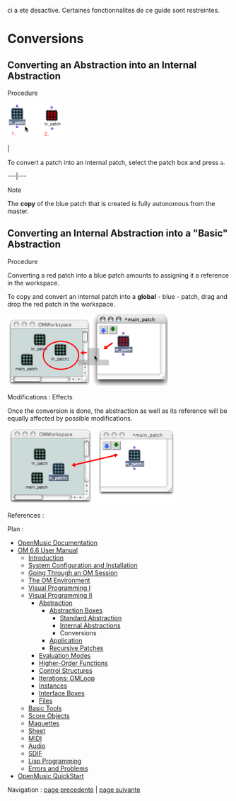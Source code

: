 ci a ete desactive. Certaines fonctionnalites de ce guide sont restreintes.

# Conversions

## Converting an Abstraction into an Internal Abstraction

Procedure

![](../res/switchtored1.png)

|

To convert a patch into an internal patch, select the patch box and press `a`.  
  
---|---  
  
Note

The **copy** of the blue patch that is created is fully autonomous from the
master.

## Converting an Internal Abstraction into a "Basic" Abstraction

Procedure

Converting a red patch into a blue patch amounts to assigning it a reference
in the workspace.

To copy and convert an internal patch into a  **global** - blue - patch, drag
and drop the red patch in the workspace.

![](../res/dropredintowrksp2.png)

Modifications : Effects

Once the conversion is done, the abstraction as well as its reference will be
equally affected by possible modifications.

![](../res/dropredintowrksp3.png)

References :

Plan :

  * [OpenMusic Documentation](OM-Documentation)
  * [OM 6.6 User Manual](OM-User-Manual)
    * [Introduction](00-Sommaire)
    * [System Configuration and Installation](Installation)
    * [Going Through an OM Session](Goingthrough)
    * [The OM Environment](Environment)
    * [Visual Programming I](BasicVisualProgramming)
    * [Visual Programming II](AdvancedVisualProgramming)
      * [Abstraction](Abstraction)
        * [Abstraction Boxes](AbsBoxes)
          * [Standard Abstraction](BlueAbstraction)
          * [Internal Abstractions](RedAbstraction)
          * Conversions
        * [Application](AbsApplication)
        * [Recursive Patches](Recursion)
      * [Evaluation Modes](EvalModes)
      * [Higher-Order Functions](HighOrder)
      * [Control Structures](Control)
      * [Iterations: OMLoop](OMLoop)
      * [Instances](Instances)
      * [Interface Boxes](InterfaceBoxes)
      * [Files](Files)
    * [Basic Tools](BasicObjects)
    * [Score Objects](ScoreObjects)
    * [Maquettes](Maquettes)
    * [Sheet](Sheet)
    * [MIDI](MIDI)
    * [Audio](Audio)
    * [SDIF](SDIF)
    * [Lisp Programming](Lisp)
    * [Errors and Problems](errors)
  * [OpenMusic QuickStart](QuickStart-Chapters)

Navigation : [page precedente](RedAbstraction "page précédente\(Internal
Abstractions\)") | [page suivante](AbsApplication "page
suivante\(Application\)")

